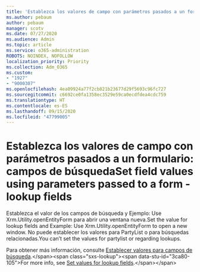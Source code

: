 ```yaml
---
title: 'Establezca los valores de campo con parámetros pasados a un formulario: campos de búsqueda'
ms.author: pebaum
author: pebaum
manager: scotv
ms.date: 07/27/2020
ms.audience: Admin
ms.topic: article
ms.service: o365-administration
ROBOTS: NOINDEX, NOFOLLOW
localization_priority: Priority
ms.collection: Adm_O365
ms.custom:
- "1927"
- "9000307"
ms.openlocfilehash: 4ea09924a77f2cb821b23677d29f5693c96fc727
ms.sourcegitcommit: c6692ce0fa1358ec3529e59ca0ecdfdea4cdc759
ms.translationtype: HT
ms.contentlocale: es-ES
ms.lasthandoff: 09/15/2020
ms.locfileid: "47799005"
---
```

# <a name="set-field-values-using-parameters-passed-to-a-form---lookup-fields"></a><span data-ttu-id="3ca80-102">Establezca los valores de campo con parámetros pasados a un formulario: campos de búsqueda</span><span class="sxs-lookup"><span data-stu-id="3ca80-102">Set field values using parameters passed to a form - lookup fields</span></span>

<span data-ttu-id="3ca80-103">Establezca el valor de los campos de búsqueda y Ejemplo: Use Xrm.Utility.openEntityForm para abrir una ventana nueva.</span><span class="sxs-lookup"><span data-stu-id="3ca80-103">Set the value for lookup fields and Example: Use Xrm.Utility.openEntityForm to open a new window.</span></span> <span data-ttu-id="3ca80-104">No puede establecer los valores para PartyList o para búsquedas relacionadas.</span><span class="sxs-lookup"><span data-stu-id="3ca80-104">You can’t set the values for partylist or regarding lookups.</span></span>

<span data-ttu-id="3ca80-105">Para obtener más información, consulte [Establecer valores para campos de búsqueda](https://docs.microsoft.com/previous-versions/dynamicscrm-2016/developers-guide/gg334375(v=crm.8)#set-values-for-lookup-fields).</span><span class="sxs-lookup"><span data-stu-id="3ca80-105">For more info, see [Set values for lookup fields](https://docs.microsoft.com/previous-versions/dynamicscrm-2016/developers-guide/gg334375(v=crm.8)#set-values-for-lookup-fields).</span></span>